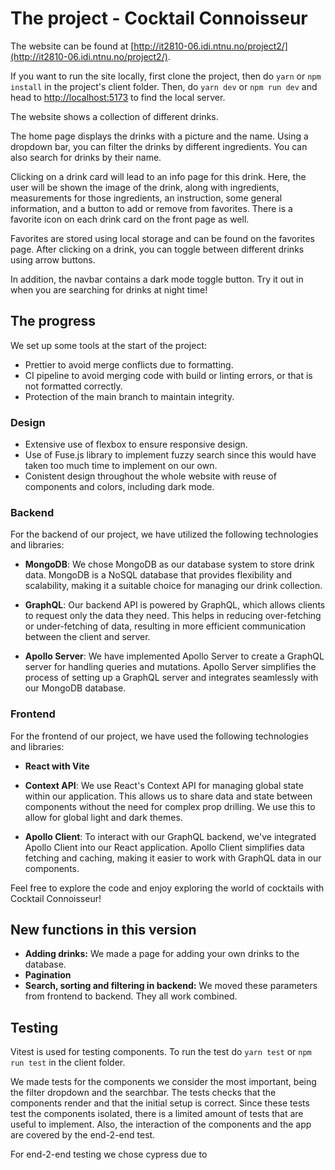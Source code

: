 # The project - Cocktail Connoisseur

The website can be found at [http://it2810-06.idi.ntnu.no/project2/](http://it2810-06.idi.ntnu.no/project2/).

If you want to run the site locally, first clone the project, then do `yarn` or `npm install` in the project's client folder. Then, do `yarn dev` or `npm run dev` and head to [http://localhost:5173](http://localhost5173) to find the local server.

The website shows a collection of different drinks.

The home page displays the drinks with a picture and the name. Using a dropdown bar, you can filter the drinks by different ingredients. You can also search for drinks by their name.

Clicking on a drink card will lead to an info page for this drink. Here, the user will be shown the image of the drink, along with ingredients, measurements for those ingredients, an instruction, some general information, and a button to add or remove from favorites. There is a favorite icon on each drink card on the front page as well.

Favorites are stored using local storage and can be found on the favorites page. After clicking on a drink, you can toggle between different drinks using arrow buttons.

In addition, the navbar contains a dark mode toggle button. Try it out in when you are searching for drinks at night time!

## The progress

We set up some tools at the start of the project:

- Prettier to avoid merge conflicts due to formatting.
- CI pipeline to avoid merging code with build or linting errors, or that is not formatted correctly.
- Protection of the main branch to maintain integrity.

### Design

- Extensive use of flexbox to ensure responsive design.
- Use of Fuse.js library to implement fuzzy search since this would have taken too much time to implement on our own.
- Conistent design throughout the whole website with reuse of components and colors, including dark mode.

### Backend

For the backend of our project, we have utilized the following technologies and libraries:

- **MongoDB**: We chose MongoDB as our database system to store drink data. MongoDB is a NoSQL database that provides flexibility and scalability, making it a suitable choice for managing our drink collection.

- **GraphQL**: Our backend API is powered by GraphQL, which allows clients to request only the data they need. This helps in reducing over-fetching or under-fetching of data, resulting in more efficient communication between the client and server.

- **Apollo Server**: We have implemented Apollo Server to create a GraphQL server for handling queries and mutations. Apollo Server simplifies the process of setting up a GraphQL server and integrates seamlessly with our MongoDB database.

### Frontend

For the frontend of our project, we have used the following technologies and libraries:

- **React with Vite**

- **Context API**: We use React's Context API for managing global state within our application. This allows us to share data and state between components without the need for complex prop drilling. We use this to allow for global light and dark themes.

- **Apollo Client**: To interact with our GraphQL backend, we've integrated Apollo Client into our React application. Apollo Client simplifies data fetching and caching, making it easier to work with GraphQL data in our components.

Feel free to explore the code and enjoy exploring the world of cocktails with Cocktail Connoisseur!

## New functions in this version

- **Adding drinks:** We made a page for adding your own drinks to the database.
- **Pagination**
- **Search, sorting and filtering in backend:** We moved these parameters from frontend to backend. They all work combined.

## Testing

Vitest is used for testing components. To run the test do `yarn test` or `npm run test` in the client folder.

We made tests for the components we consider the most important, being the filter dropdown and the searchbar. The tests checks that the components render and that the initial setup is correct. Since these tests test the components isolated, there is a limited amount of tests that are useful to implement. Also, the interaction of the components and the app are covered by the end-2-end test.

For end-2-end testing we chose cypress due to
